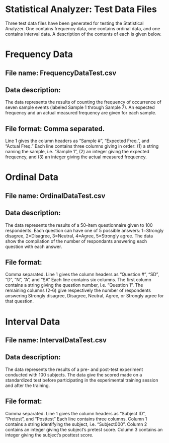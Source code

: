 # Statistical Analyzer: Test Data Files

Three test data files have been generated for testing the Statistical Analyzer.  One contains frequency data, one contains ordinal data, and one contains interval data.  A description of the contents of each is given below.

# Frequency Data

## File name: FrequencyDataTest.csv
## Data description: 
The data represents the results of counting the frequency of occurrence of seven sample events (labeled Sample 1 through Sample 7).  An expected frequency and an actual measured frequency are given for each sample.
## File format: Comma separated.  
Line 1 gives the column headers as “Sample #”, “Expected Freq.”, and “Actual Freq.”  Each line contains three columns giving in order: (1) a string naming the sample, i.e. “Sample 1”, (2) an integer giving the expected frequency, and (3) an integer giving the actual measured frequency.


# Ordinal Data

## File name: OrdinalDataTest.csv
## Data description: 
The data represents the results of a 50-item questionnaire given to 100 respondents.  Each question can have one of 5 possible answers: 1=Strongly disagree, 2=Disagree, 3=Neutral, 4=Agree, 5=Strongly agree.  The data show the compilation of the number of respondants answering each question with each answer.
## File format: 
Comma separated.  Line 1 gives the column headers as “Question #”, “SD”, “D”, “N”, “A”, and “SA”  Each line contains six columns. The first column contains a string giving the question number, i.e. “Question 1”. The remaining columns (2-6) give respectively the number of respondents answering Strongly disagree, Disagree, Neutral, Agree, or Strongly agree for that question.


# Interval Data

## File name: IntervalDataTest.csv
## Data description: 
The data represents the results of a pre- and post-test experiment conducted with 100 subjects.  The data give the scored made on a standardized test before participating in the experimental training session and after the training.
## File format: 
Comma separated.  Line 1 gives the column headers as “Subject ID”, “Pretest”, and “Posttest”  Each line contains three columns. Column 1 contains a string identifying the subject, i.e. “Subject000”.  Column 2 contains an integer giving the subject’s pretest score.  Column 3 contains an integer giving the subject’s posttest score.


